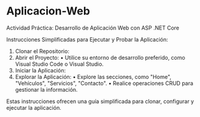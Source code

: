 # Aplicacion-Web
Actividad Práctica: Desarrollo de Aplicación Web con ASP .NET Core

Instrucciones Simplificadas para Ejecutar y Probar la Aplicación:
1.	Clonar el Repositorio:
2.	Abrir el Proyecto:
•	Utilice su entorno de desarrollo preferido, como Visual Studio Code o Visual Studio.
3.	Iniciar la Aplicación:
4.	Explorar la Aplicación:
•	Explore las secciones, como "Home", "Vehículos", "Servicios", "Contacto".
•	Realice operaciones CRUD para gestionar la información.

Estas instrucciones ofrecen una guía simplificada para clonar, configurar y ejecutar la aplicación. 
